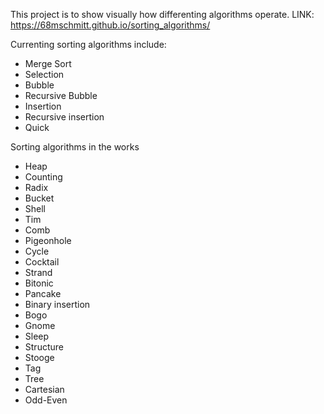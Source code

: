 This project is to show visually how differenting algorithms operate.
LINK: https://68mschmitt.github.io/sorting_algorithms/

Currenting sorting algorithms include:
 - Merge Sort
 - Selection
 - Bubble
 - Recursive Bubble
 - Insertion
 - Recursive insertion
 - Quick
 
 Sorting algorithms in the works
 - Heap
 - Counting
 - Radix
 - Bucket
 - Shell
 - Tim
 - Comb
 - Pigeonhole
 - Cycle
 - Cocktail
 - Strand
 - Bitonic
 - Pancake
 - Binary insertion
 - Bogo
 - Gnome
 - Sleep
 - Structure
 - Stooge
 - Tag
 - Tree
 - Cartesian
 - Odd-Even
